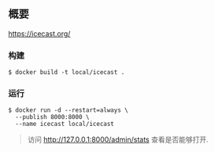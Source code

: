 ## 概要

https://icecast.org/

### 构建

```
$ docker build -t local/icecast .
```

### 运行

```
$ docker run -d --restart=always \
  --publish 8000:8000 \
  --name icecast local/icecast
```
> 访问 http://127.0.0.1:8000/admin/stats 查看是否能够打开.
